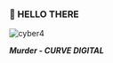 ### :small_blue_diamond: HELLO THERE

<!--
**AlbertoFalcon/AlbertoFalcon** is a ✨ _special_ ✨ repository because its `README.md` (this file) appears on your GitHub profile.

Here are some ideas to get you started:

- 🔭 I’m currently working on ...
- 🌱 I’m currently learning ...
- 👯 I’m looking to collaborate on ...
- 🤔 I’m looking for help with ...
- 💬 Ask me about ...
- 📫 How to reach me: ...
- 😄 Pronouns: ...
- ⚡ Fun fact: ...
-->
![cyber4](https://user-images.githubusercontent.com/49957900/118926176-83137e80-b905-11eb-8f43-1e79844b9386.gif)
<figcaption><i><strong>Murder - CURVE DIGITAL<strong/><i/>  </figcaption>


